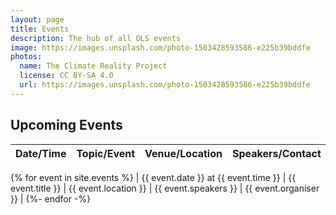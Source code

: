 ```yaml
---
layout: page
title: Events
description: The hub of all OLS events
image: https://images.unsplash.com/photo-1503428593586-e225b39bddfe
photos:
  name: The Climate Reality Project
  license: CC BY-SA 4.0
  url: https://images.unsplash.com/photo-1503428593586-e225b39bddfe
---
```


## Upcoming Events

| Date/Time | Topic/Event | Venue/Location | Speakers/Contact | Organisers |
|-----------|-------------|----------------|------------------|------------|
{% for event in site.events %}
| {{ event.date }} at {{ event.time }} | {{ event.title }} | {{ event.location }} | {{ event.speakers }} | {{ event.organiser }} |
{%- endfor -%}
